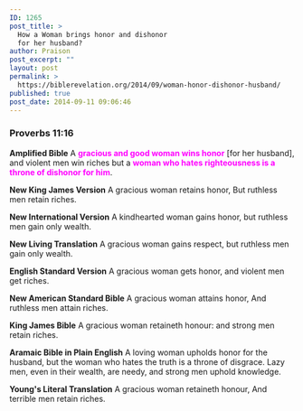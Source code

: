 ```yaml
---
ID: 1265
post_title: >
  How a Woman brings honor and dishonor
  for her husband?
author: Praison
post_excerpt: ""
layout: post
permalink: >
  https://biblerevelation.org/2014/09/woman-honor-dishonor-husband/
published: true
post_date: 2014-09-11 09:06:46
---
```

<h3><strong>Proverbs 11:16</strong></h3>
<strong>Amplified Bible</strong>
A <span style="color: #ff00ff;"><strong>gracious and good woman wins honor</strong></span> [for her husband], and violent men win riches but a <span style="color: #ff00ff;"><strong>woman who hates righteousness is a throne of dishonor for him</strong></span>.

<strong>New King James Version</strong>
A gracious woman retains honor,
But ruthless men retain riches.

<strong>New International Version</strong>
A kindhearted woman gains honor, but ruthless men gain only wealth.

<strong>New Living Translation</strong>
A gracious woman gains respect, but ruthless men gain only wealth.

<strong>English Standard Version</strong>
A gracious woman gets honor, and violent men get riches.

<strong>New American Standard Bible</strong>
A gracious woman attains honor, And ruthless men attain riches.

<strong>King James Bible</strong>
A gracious woman retaineth honour: and strong men retain riches.

<strong>Aramaic Bible in Plain English</strong>
A loving woman upholds honor for the husband, but the woman who hates the truth is a throne of disgrace. Lazy men, even in their wealth, are needy, and strong men uphold knowledge.

<strong>Young's Literal Translation</strong>
A gracious woman retaineth honour, And terrible men retain riches.